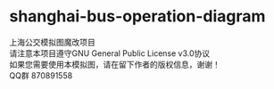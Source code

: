 # shanghai-bus-operation-diagram
上海公交模拟图魔改项目
<br/>
请注意本项目遵守GNU General Public License v3.0协议
<br/>
如果您需要使用本模拟图，请在留下作者的版权信息，谢谢！
<br/>
QQ群 870891558
